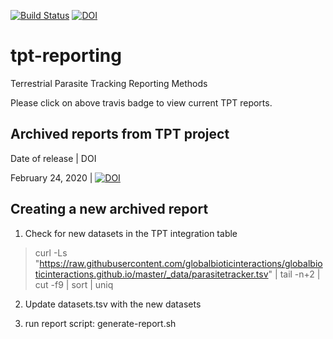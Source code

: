 [![Build Status](https://travis-ci.org/ParasiteTracker/tpt-reporting.svg?branch=master)](https://travis-ci.org/ParasiteTracker/tpt-reporting) [![DOI](https://zenodo.org/badge/DOI/10.5281/zenodo.3690022.svg)](https://doi.org/10.5281/zenodo.3690022) 



# tpt-reporting
Terrestrial Parasite Tracking Reporting Methods 

Please click on above travis badge to view current TPT reports. 

## Archived reports from TPT project

Date of release | DOI

February 24, 2020 | [![DOI](https://zenodo.org/badge/DOI/10.5281/zenodo.3685365.svg)](https://doi.org/10.5281/zenodo.3685365)

## Creating a new archived report
1. Check for new datasets in the TPT integration table

> curl -Ls "https://raw.githubusercontent.com/globalbioticinteractions/globalbioticinteractions.github.io/master/_data/parasitetracker.tsv" | tail -n+2 | cut -f9 | sort | uniq

2. Update datasets.tsv with the new datasets

3. run report script: generate-report.sh